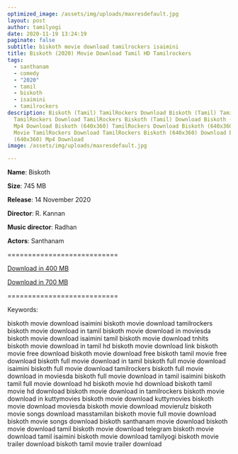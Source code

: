 ```yaml
---
optimized_image: /assets/img/uploads/maxresdefault.jpg
layout: post
author: tamilyogi
date: 2020-11-19 13:24:19
paginate: false
subtitle: biskoth movie download tamilrockers isaimini
title: Biskoth (2020) Movie Download Tamil HD Tamilrockers
tags:
  - santhanam
  - comedy
  - "2020"
  - tamil
  - biskoth
  - isaimini
  - tamilrockers
description: Biskoth (Tamil) TamilRockers Download Biskoth (Tamil) Tamil Movie
  TamilRockers Download TamilRockers Biskoth (Tamil) Download Biskoth (Tamil)
  Mp4 Download Biskoth (640x360) TamilRockers Download Biskoth (640x360) Tamil
  Movie TamilRockers Download TamilRockers Biskoth (640x360) Download Biskoth
  (640x360) Mp4 Download
image: /assets/img/uploads/maxresdefault.jpg

---
```

**Name**: Biskoth

**Size**: 745 MB

**Release**: 14 November 2020

**Director**: R. Kannan 

**Music director**: Radhan

**Actors**: Santhanam

\===========================

[Download in 400 MB](https://drive.softpedia.workers.dev/Biskoth/(%2520Telegram%2520%40isaiminidownload%2520)%2520-%2520Biskoth%2520(2020)%2520Tamil%2520HD-%2520400MB-ESub.mkv?rootId=0AJtZkTkXLBuYUk9PVA)

[Download in 700 MB](https://drive.softpedia.workers.dev/Biskoth/(%2520Telegram%2520%40isaiminidownload%2520)%2520-%2520Biskoth%2520(2020)%2520Tamil%2520HD-700MB-ESub.mkv?rootId=0AJtZkTkXLBuYUk9PVA)

[](https://drive.softpedia.workers.dev/Biskoth/(%2520Telegram%2520%40isaiminidownload%2520)%2520-%2520Biskoth%2520(2020)%2520Tamil%2520HD-700MB-ESub.mkv?rootId=0AJtZkTkXLBuYUk9PVA)[](https://tinyurl.com/y5dq7rwa)[](https://drive.softpedia.workers.dev/Torrent/www.1TamilMV.live%2520-%2520Biskoth%2520(2020)%2520Tamil%2520HQ%2520PreDVD%2520-%2520700MB%2520-%2520x264%2520-%2520HQ%2520Line%C2%A0Aud%2520-%2520MP3.mkv)===========================

Keywords:

biskoth movie download isaimini
biskoth movie download tamilrockers
biskoth movie download in tamil
biskoth movie download in moviesda
biskoth movie download isaimini tamil
biskoth movie download tnhits
biskoth movie download in tamil hd
biskoth movie download link
biskoth movie free download
biskoth movie download free
biskoth tamil movie free download
biskoth full movie download in tamil
biskoth full movie download isaimini
biskoth full movie download tamilrockers
biskoth full movie download in moviesda
biskoth full movie download in tamil isaimini
biskoth tamil full movie download hd
biskoth movie hd download
biskoth tamil movie hd download
biskoth movie download in tamilrockers
biskoth movie download in kuttymovies
biskoth movie download kuttymovies
biskoth movie download moviesda
biskoth movie download movierulz
biskoth movie songs download masstamilan
biskoth movie full movie download
biskoth movie songs download
biskoth santhanam movie download
biskoth movie download tamil
biskoth movie download telegram
biskoth movie download tamil isaimini
biskoth movie download tamilyogi
biskoth movie trailer download
biskoth tamil movie trailer download